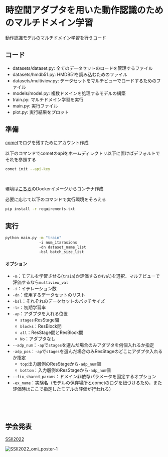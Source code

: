 # 時空間アダプタを用いた動作認識のためのマルチドメイン学習

動作認識モデルのマルチドメイン学習を行うコード

## コード

- datasets/dataset.py: 全てのデータセットのロードを管理するファイル
- datasets/hmdb51.py: HMDB51を読み込むためのファイル
- datasets/multiview.py: データセットをマルチビューでロードするためのファイル
- models/model.py: 複数ドメインを処理するモデルの構築
- train.py: マルチドメイン学習を実行
- main.py: 実行ファイル
- plot.py: 実行結果をプロット

## 準備
[comet](https://www.comet-ml.com/docs/)でログを残すためにアカウント作成

以下のコマンドでcometのapiをホームディレクトリ以下に置けばデフォルトでそれを参照する
```bash
comet init --api-key
```
<br>

環境は[こちら](https://hub.docker.com/r/tttamaki/docker-ssh/)のDockerイメージからコンテナ作成

必要に応じて以下のコマンドで実行環境をそろえる
```bash
pip install -r requirements.txt
```

## 実行
```bash
python main.py -m "train"
               -i num_itarasions
               -dn dataset_name_list
               -bsl batch_size_list
```
#### オプション
- `-m`：モデルを学習させる(`train`)か評価するか(`val`)を選択．マルチビューで評価するなら`multiview_val`
- `-i`：イテレーション数
- `-dn`：使用するデータセットのリスト
- `-bsl`：それぞれのデータセットのバッチサイズ
- `-lr`：初期学習率
- `-ap`：アダプタを入れる位置
  - `stages`:ResStage間
  - `blocks`：ResBlock間
  - `all`：ResStage間とResBlock間
  - `No`：アダプタなし
- `--adp_num`：`-ap`で`stages`を選んだ場合のみアダプタを何個入れるか指定
- `-adp_pos`：`-ap`で`stages`を選んだ場合のみResStageのどこにアダプタ入れるか指定
  - `top`:出力層側のResStageから`-adp_num`個
  - `bottom`：入力層側のResStageから`-adp_num`個
- `--fix_shared_params`：ドメイン非依存パラメータを固定するオプション
- `-ex_name`：実験名（モデルの保存場所とcometのログを紐づけるため，また評価時はここで指定したモデルの評価が行われる）

<br>
<br>
<br>


## 学会発表
[SSII2022](https://confit.atlas.jp/guide/event/ssii2022/subject/IS1-02/category?cryptoId=)

![SSII2022_omi_poster-1](https://user-images.githubusercontent.com/80406150/175548611-646b8328-db7c-478e-b43b-40ea7fb4c40e.png)